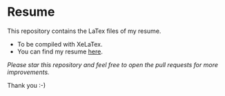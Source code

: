 # Resume

This repository contains the LaTex files of my resume.
- To be compiled with XeLaTex.
- You can find my resume [here](https://drive.google.com/file/d/1WKmxuzMBy-J9r_TVGbbL9ZFdtDuStZZK/view).

*Please star this repository and feel free to open the pull requests for more improvements.*

Thank you :-)
            
  
              
